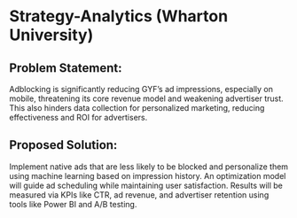 # Strategy-Analytics (Wharton University)
## Problem Statement:
Adblocking is significantly reducing GYF’s ad impressions, especially on mobile, threatening its core revenue model and weakening advertiser trust. This also hinders data collection for personalized marketing, reducing effectiveness and ROI for advertisers.
## Proposed Solution:
Implement native ads that are less likely to be blocked and personalize them using machine learning based on impression history. An optimization model will guide ad scheduling while maintaining user satisfaction. Results will be measured via KPIs like CTR, ad revenue, and advertiser retention using tools like Power BI and A/B testing.
